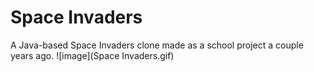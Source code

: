 # Space Invaders
A Java-based Space Invaders clone made as a school project a couple years ago.
![image](Space Invaders.gif)
